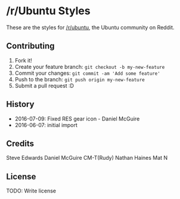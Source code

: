 # /r/Ubuntu Styles

These are the styles for [/r/ubuntu](http://reddit.com/r/ubuntu), the Ubuntu community on Reddit.

## Contributing

1. Fork it!
2. Create your feature branch: `git checkout -b my-new-feature`
3. Commit your changes: `git commit -am 'Add some feature'`
4. Push to the branch: `git push origin my-new-feature`
5. Submit a pull request :D

## History
- 2016-07-09: Fixed RES gear icon - Daniel McGuire
- 2016-06-07: initial import

## Credits

Steve Edwards
Daniel McGuire
CM-T(Rudy)
Nathan Haines
Mat N

## License

TODO: Write license